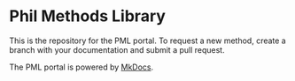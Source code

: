 # Phil Methods Library

This is the repository for the PML portal.  To request a new method, create a branch with your documentation and submit a pull request.

The PML portal is powered by [MkDocs](https://www.mkdocs.org).

